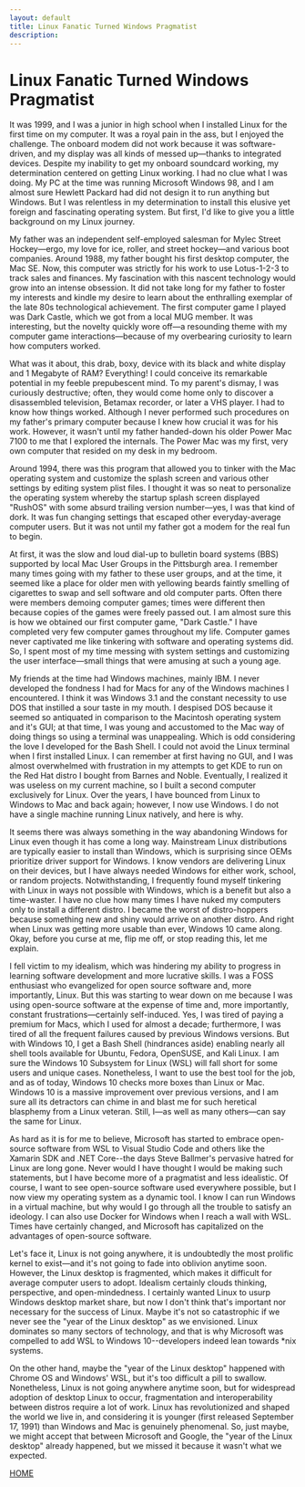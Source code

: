 ```yaml
---
layout: default
title: Linux Fanatic Turned Windows Pragmatist
description: 
---
```


# Linux Fanatic Turned Windows Pragmatist

It was 1999, and I was a junior in high school when I installed Linux for the first time on my computer. It was a royal pain in the ass, but I enjoyed the challenge. The onboard modem did not work because it was software-driven, and my display was all kinds of messed up—thanks to integrated devices. Despite my inability to get my onboard soundcard working, my determination centered on getting Linux working. I had no clue what I was doing. My PC at the time was running Microsoft Windows 98, and I am almost sure Hewlett Packard had did not design it to run anything but Windows. But I was relentless in my determination to install this elusive yet foreign and fascinating operating system. But first, I'd like to give you a little background on my Linux journey.

My father was an independent self-employed salesman for Mylec Street Hockey—ergo, my love for ice, roller, and street hockey—and various boot companies. Around 1988, my father bought his first desktop computer, the Mac SE. Now, this computer was strictly for his work to use Lotus-1-2-3 to track sales and finances. My fascination with this nascent technology would grow into an intense obsession. It did not take long for my father to foster my interests and kindle my desire to learn about the enthralling exemplar of the late 80s technological achievement. The first computer game I played was Dark Castle, which we got from a local MUG member. It was interesting, but the novelty quickly wore off—a resounding theme with my computer game interactions—because of my overbearing curiosity to learn how computers worked.

What was it about, this drab, boxy, device with its black and white display and 1 Megabyte of RAM? Everything! I could conceive its remarkable potential in my feeble prepubescent mind. To my parent's dismay, I was curiously destructive; often, they would come home only to discover a disassembled television, Betamax recorder, or later a VHS player. I had to know how things worked. Although I never performed such procedures on my father's primary computer because I knew how crucial it was for his work. However, it wasn't until my father handed-down his older Power Mac 7100 to me that I explored the internals. The Power Mac was my first, very own computer that resided on my desk in my bedroom.

Around 1994, there was this program that allowed you to tinker with the Mac operating system and customize the splash screen and various other settings by editing system plist files. I thought it was so neat to personalize the operating system whereby the startup splash screen displayed "RushOS" with some absurd trailing version number—yes, I was that kind of dork. It was fun changing settings that escaped other everyday-average computer users. But it was not until my father got a modem for the real fun to begin.

At first, it was the slow and loud dial-up to bulletin board systems (BBS) supported by local Mac User Groups in the Pittsburgh area. I remember many times going with my father to these user groups, and at the time, it seemed like a place for older men with yellowing beards faintly smelling of cigarettes to swap and sell software and old computer parts. Often there were members demoing computer games; times were different then because copies of the games were freely passed out. I am almost sure this is how we obtained our first computer game, "Dark Castle." I have completed very few computer games throughout my life. Computer games never captivated me like tinkering with software and operating systems did. So, I spent most of my time messing with system settings and customizing the user interface—small things that were amusing at such a young age.

My friends at the time had Windows machines, mainly IBM. I never developed the fondness I had for Macs for any of the Windows machines I encountered. I think it was Windows 3.1 and the constant necessity to use DOS that instilled a sour taste in my mouth. I despised DOS because it seemed so antiquated in comparison to the Macintosh operating system and it's GUI; at that time, I was young and accustomed to the Mac way of doing things so using a terminal was unappealing. Which is odd considering the love I developed for the Bash Shell. I could not avoid the Linux terminal when I first installed Linux. I can remember at first having no GUI, and I was almost overwhelmed with frustration in my attempts to get KDE to run on the Red Hat distro I bought from Barnes and Noble. Eventually, I realized it was useless on my current machine, so I built a second computer exclusively for Linux. 
Over the years, I have bounced from Linux to Windows to Mac and back again; however, I now use Windows. I do not have a single machine running Linux natively, and here is why.

It seems there was always something in the way abandoning Windows for Linux even though it has come a long way. Mainstream Linux distributions are typically easier to install than Windows, which is surprising since OEMs prioritize driver support for Windows. I know vendors are delivering Linux on their devices, but I have always needed Windows for either work, school, or random projects. Notwithstanding, I frequently found myself tinkering with Linux in ways not possible with Windows, which is a benefit but also a time-waster. I have no clue how many times I have nuked my computers only to install a different distro. I became the worst of distro-hoppers because something new and shiny would arrive on another distro. And right when Linux was getting more usable than ever, Windows 10 came along. Okay, before you curse at me, flip me off, or stop reading this, let me explain.

I fell victim to my idealism, which was hindering my ability to progress in learning software development and more lucrative skills. I was a FOSS enthusiast who evangelized for open source software and, more importantly, Linux. But this was starting to wear down on me because I was using open-source software at the expense of time and, more importantly, constant frustrations—certainly self-induced. Yes, I was tired of paying a premium for Macs, which I used for almost a decade; furthermore, I was tired of all the frequent failures caused by previous Windows versions. But with Windows 10, I get a Bash Shell (hindrances aside) enabling nearly all shell tools available for Ubuntu, Fedora, OpenSUSE, and Kali Linux. I am sure the Windows 10 Subsystem for Linux (WSL) will fall short for some users and unique cases.
Nonetheless, I want to use the best tool for the job, and as of today, Windows 10 checks more boxes than Linux or Mac. Windows 10 is a massive improvement over previous versions, and I am sure all its detractors can chime in and blast me for such heretical blasphemy from a Linux veteran. Still, I—as well as many others—can say the same for Linux.

As hard as it is for me to believe, Microsoft has started to embrace open-source software from WSL to Visual Studio Code and others like the Xamarin SDK and .NET Core--the days Steve Ballmer's pervasive hatred for Linux are long gone. Never would I have thought I would be making such statements, but I have become more of a pragmatist and less idealistic. Of course, I want to see open-source software used everywhere possible, but I now view my operating system as a dynamic tool. I know I can run Windows in a virtual machine, but why would I go through all the trouble to satisfy an ideology. I can also use Docker for Windows when I reach a wall with WSL. Times have certainly changed, and Microsoft has capitalized on the advantages of open-source software. 

Let's face it, Linux is not going anywhere, it is undoubtedly the most prolific kernel to exist—and it's not going to fade into oblivion anytime soon. However, the Linux desktop is fragmented, which makes it difficult for average computer users to adopt. Idealism certainly clouds thinking, perspective, and open-mindedness. I certainly wanted Linux to usurp Windows desktop market share, but now I don't think that's important nor necessary for the success of Linux. Maybe it's not so catastrophic if we never see the "year of the Linux desktop" as we envisioned. Linux dominates so many sectors of technology, and that is why Microsoft was compelled to add WSL to Windows 10--developers indeed lean towards *nix systems. 

On the other hand, maybe the "year of the Linux desktop" happened with Chrome OS and Windows' WSL, but it's too difficult a pill to swallow. Nonetheless, Linux is not going anywhere anytime soon, but for widespread adoption of desktop Linux to occur, fragmentation and interoperability between distros require a lot of work. Linux has revolutionized and shaped the world we live in, and considering it is younger (first released September 17, 1991) than Windows and Mac is genuinely phenomenal. So, just maybe, we might accept that between Microsoft and Google, the "year of the Linux desktop" already happened, but we missed it because it wasn't what we expected.


[HOME](./)
